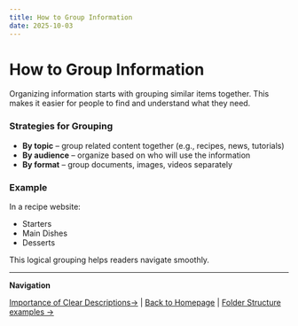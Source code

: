 ```yaml
---
title: How to Group Information
date: 2025-10-03
---
```

# How to Group Information

Organizing information starts with grouping similar items together. This makes it easier for people to find and understand what they need.

### Strategies for Grouping
- **By topic** – group related content together (e.g., recipes, news, tutorials)  
- **By audience** – organize based on who will use the information  
- **By format** – group documents, images, videos separately  

### Example
In a recipe website:  
- Starters  
- Main Dishes  
- Desserts  

This logical grouping helps readers navigate smoothly.

---

**Navigation**  

 [Importance of Clear Descriptions→](page8-importance-of-clear-descriptions.md) | [Back to Homepage](../index.md) | [Folder Structure examples →](page11-folder-structure-examples)
 